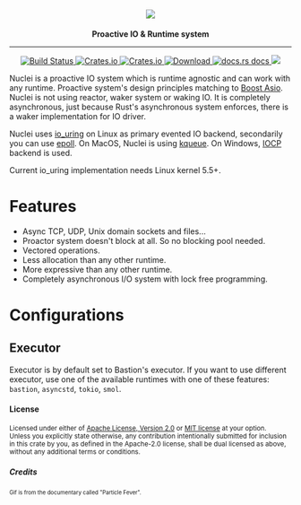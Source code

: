 <h1 align="center">
    <img src="https://github.com/vertexclique/nuclei/raw/master/img/nuclei.gif"/>
</h1>
<div align="center">
 <strong>
   Proactive IO & Runtime system
 </strong>
<hr>
</div>

<div align="center">
    <!-- CI builds -->
    <a href="https://github.com/vertexclique/nuclei/actions">
    <img alt="Build Status" src="https://github.com/vertexclique/nuclei/workflows/CI/badge.svg" />
    </a>
    <!-- Crates version -->
    <a href="https://crates.io/crates/nuclei">
    <img alt="Crates.io" src="https://img.shields.io/crates/v/nuclei.svg?style=popout-square">
    </a>
    <!-- License -->
    <a href="https://github.com/vertexclique/nuclei/blob/master/LICENSE">
    <img alt="Crates.io" src="https://img.shields.io/crates/l/nuclei.svg?style=popout-square">
    </a>
    <!-- Downloads -->
    <a href="https://crates.io/crates/nuclei">
    <img src="https://img.shields.io/crates/d/nuclei.svg?style=flat-square"
      alt="Download" />
    </a>
    <!-- docs.rs docs -->
    <a href="https://docs.rs/nuclei">
    <img src="https://img.shields.io/badge/docs-latest-blue.svg?style=flat-square"
      alt="docs.rs docs" />
    </a>
    <!-- Discord -->
    <a href="https://discord.gg/DqRqtRT">
    <img src="https://img.shields.io/discord/628383521450360842.svg?logo=discord" />
    </a>
</div>

Nuclei is a proactive IO system which is runtime agnostic and can work with any runtime. 
Proactive system's design principles matching to [Boost Asio](https://www.boost.org/doc/libs/1_47_0/doc/html/boost_asio/overview/core/async.html).
Nuclei is not using reactor, waker system or waking IO. It is completely asynchronous, just because Rust's asynchronous system enforces,
there is a waker implementation for IO driver.

Nuclei uses [io_uring](https://kernel.dk/io_uring.pdf) on Linux as primary evented IO backend, secondarily you can use 
[epoll](https://en.wikipedia.org/wiki/Epoll). On MacOS, Nuclei is using [kqueue](https://en.wikipedia.org/wiki/Kqueue).
On Windows, [IOCP](https://en.wikipedia.org/wiki/Input/output_completion_port) backend is used.   

Current io_uring implementation needs Linux kernel 5.5+.

# Features

* Async TCP, UDP, Unix domain sockets and files...
* Proactor system doesn't block at all. So no blocking pool needed.
* Vectored operations.
* Less allocation than any other runtime.
* More expressive than any other runtime.
* Completely asynchronous I/O system with lock free programming.

# Configurations

## 

## Executor
Executor is by default set to Bastion's executor. If you want to use
different executor, use one of the available runtimes with one of these features: 
`bastion`, `asyncstd`, `tokio`, `smol`.

#### License

<sup>
Licensed under either of <a href="LICENSE-APACHE">Apache License, Version
2.0</a> or <a href="LICENSE-MIT">MIT license</a> at your option.
</sup>

<br>

<sub>
Unless you explicitly state otherwise, any contribution intentionally submitted
for inclusion in this crate by you, as defined in the Apache-2.0 license, shall
be dual licensed as above, without any additional terms or conditions.
</sub>

##### Credits

<sub><sup>Gif is from the documentary called "Particle Fever".<sup><sub>